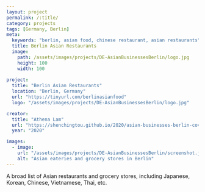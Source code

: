 ```yaml
---
layout: project
permalink: /:title/
category: projects
tags: [Germany, Berlin]
meta:
  keywords: "berlin, asian food, chinese restaurant, asian restaurants"
  title: Berlin Asian Restaurants
  image:
    path: /assets/images/projects/DE-AsianBusinessesBerlin/logo.jpg
    height: 100
    width: 100
    
project:
  title: "Berlin Asian Restaurants"
  location: "Berlin, Germany"
  url: "https://tinyurl.com/berlinasianfood"
  logo: "/assets/images/projects/DE-AsianBusinessesBerlin/logo.jpg"

creator:
  title: "Athena Lam"
  url: "https://shenchingtou.github.io/2020/asian-businesses-berlin-covid19.html"
  year: "2020"

images:
  - image:
    url: "/assets/images/projects/DE-AsianBusinessesBerlin/screenshot.jpg"
    alt: "Asian eateries and grocery stores in Berlin"
---
```

<p>A broad list of Asian restaurants and grocery stores, including Japanese, Korean, Chinese, Vietnamese, Thai, etc.</p>